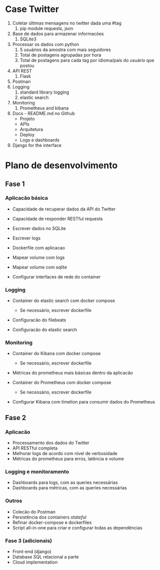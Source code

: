 # Case Twitter
1. Coletar últimas mensagens no twitter dada uma #tag
	1. pip module requests, json
2. Base de dados para armazenar informacões
	1. SQLite3
3. Processar os dados com python
	1. 5 usuários da amostra com mais seguidores
	2. Total de postagens agrupadas por hora
	3. Total de postagens para cada tag por idioma/país do usuário que postou
4. API REST
	1. Flask
5. Postman
6. Logging
	1. standard library logging
	2. elastic search
7. Monitoring
	1. Prometheus and kibana
8. Docs - README.md no Github
	- Projeto
	- APIs
	- Arquitetura
	- Deploy
	- Logs e dashboards
9. Django for the interface

# Plano de desenvolvimento

## Fase 1
### Aplicacão básica
* Capacidade de recuperar dados da API do Twitter
* Capacidade de responder RESTful requests
* Escrever dados no SQLite
* Escrever logs

* Dockerfile com aplicacao
* Mapear volume com logs
* Mapear volume com sqlite
* Configurar interfaces de rede do container

### Logging
* Container do elastic search com docker compose
    * Se necessário, escrever dockerfile

* Configuracão do filebeats
* Configuracão do elastic search

### Monitoring
* Container do Kibana com docker compose
    * Se necessário, escrever dockerfile
 
* Métricas do prometheus mais básicas dentro da aplicacão
* Container do Prometheus com docker compose
    * Se necessário, escrever dockerfile
* Configurar Kibana com timelion para consumir dados do Prometheus

## Fase 2
### Aplicacão
* Processamento dos dados do Twitter
* API RESTful completa
* Melhorar logs de acordo com nível de verbosidade
* Métricas do prometheus para erros, latência e volume

### Logging e monitoramento
* Dashboards para logs, com as queries necessárias
* Dashboards para métricas, com as queries necessárias

### Outros
* Colecão do Postman
* Persistência dos containers *stateful*
* Refinar docker-compose e dockerfiles
* Script all-in-one para criar e configurar todas as dependências

### Fase 3 (adicionais)
* Front-end (django)
* Database SQL relacional a parte
* Cloud implementation
